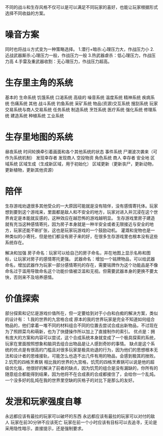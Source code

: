 不同的战斗和生存风格不仅可以是可以满足不同玩家的喜好，也能让玩家根据形式选择不同收益的方案。

# 噪音方案
同时也将战斗方式变为一种策略选择。
1.潜行+暗杀:心理压力大，作战压力小
2.近战武器厮杀:心理压力一般，作战压力一般
3.热武器虐杀：低心理压力，作战压力高
4.手雷及重武器收割：无心理压力，作战压力超高。

# 生存里主角的系统
基本的
    生命系统
    饥饿系统
    口渴系统
高级的
    噪音系统
    温度系统
    精神系统
    疾病系统
    伤痛系统
其他
    战斗系统
    钓鱼系统
    采矿系统
    物品(资源)交互系统
        搜刮系统
        玩家交易系统与商人交易系统
        任务系统
    制造系统
        烹饪系统
        医疗系统
        强化系统
        修理系统
    建造系统
        种植系统
        工业系统

# 生存里地图的系统
昼夜系统
    时间轮换牵引着画面和各个其他系统的状态
事件系统
    尸潮波次袭来（可作为系统机制）
    发现幸存者
    发现商人
    空投物资
角色系统
    商人
    幸存者
    安全地
区域系统
    区域生成（生成新区域，用于初始化）
    区域更新（更新丧尸，更新动物，更新植物，更新其他资源）


# 陪伴
生存游戏劝退很多其他受众的一大原因可能就是没有陪伴，没有感情寄托体。玩家想到要到这个游戏来，里面都是敌人和不安全的地方，玩家对进入并沉浸在这个世界肯定是本能就反感的，这种效应在越恐怖的游戏越明显。
生存游戏里房子建造就有充当这种感情寄托，因为房子本身就是一种半安全或者无限接近与安全的地方，玩家还能不断扩张，这也是玩家玩游戏的一个鼓励动机。
灌溉和宠物也是一种类似的小寄托，但是他们都没有房子来的好，在很多生存游戏里也根本没有这些系统存在。

解决和加强
    房子命名：玩家可以给自己的房子命名，并在地图上显示名称和图标，让玩家对房子的感情寄托更强。
    武器命名：增加一个铭牌物品，可以给武器命名，增加武器作为玩家一部分感情寄托的存在，需要铭牌作为这个功能品是不像命名过于滥用导致命名这个功能价值被泛滥和无视。但需要武器本身的更换不要太快，否则来不及培养感情。


# 价值探索
部分探索和记忆是游戏价值所在，但一定要给到对于小白和白痴的解决方案，类似的设计有：
1.我的世界的九宫格合成
    原本的我的世界玩家是完全不知道如何组合物品的，他们拿着一堆不同的材料组合不同的位置去尝试合成出新物品，不过现在为了照顾菜鸟和萌新，也为了快捷操作所以加上了直接制作的索引。
    优点是：拥有庞大的方案和内容可以尝试，这个合成系统本身就变成了一个极具探索的系统，玩家在里面按照想象和脑洞去组合出物品是让人感到奇妙的事情。
    缺点是这个系统的优点是有很高的门槛且对很多玩家是极具劝退的行为，因为他们的思想根本无法和设计者的思维接轨，可能怎么也造不出几件有用的物品，会感到极其的挫败。
2.饥荒的四格烹煮锅
    相比我的世界的九宫格，饥荒的四格烹煮锅可以说是他的超级优化版，他很好的解决了前者的缺点，因为饥荒的组合是没有漏缺的，你所有的随意组合都能得到结果，因为他将不在合成表的合成都接住了，会给你一个乱炖。一个没多好的乱炖在我的世界里空缺的灰格子的对比下是那么的友好。

# 发泄和玩家强度自尊
永远都应该有最拉的玩家可以破坏的东西
永远都应该有最拉的玩家可以对付的敌人
玩家在前30分钟不应该死亡
玩家在前一个小时应该有目标可以去追寻，无论是采用隐性暗示，直接提示，还是强制要求。